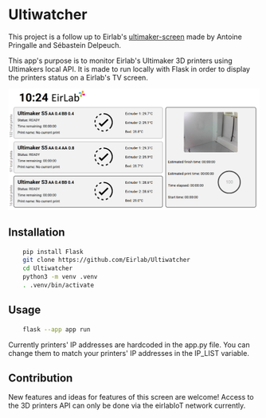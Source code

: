 # Ultiwatcher

This project is a follow up to Eirlab's [ultimaker-screen](https://github.com/Eirlab/ultimaker-screen) made by Antoine Pringalle and Sébastein Delpeuch. 

This app's purpose is to monitor Eirlab's Ultimaker 3D printers using Ultimakers local API. It is made to run locally with Flask in order to display the printers status on a Eirlab's TV screen.

![Ultiwatcher](preview.png)

## Installation

```bash
    pip install Flask
    git clone https://github.com/Eirlab/Ultiwatcher
    cd Ultiwatcher
    python3 -m venv .venv
    . .venv/bin/activate
```

## Usage

```bash
    flask --app app run
```

Currently printers' IP addresses are hardcoded in the app.py file. You can change them to match your printers' IP addresses in the IP_LIST variable.

## Contribution

New features and ideas for features of this screen are welcome! Access to the 3D printers API can only be done via the eirlabIoT network currently.